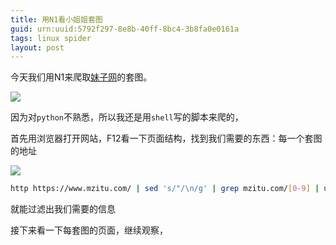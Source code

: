 ```yaml
---
title: 用N1看小姐姐套图
guid: urn:uuid:5792f297-8e8b-40ff-8bc4-3b8fa0e0161a
tags: linux spider
layout: post
---
```

今天我们用N1来爬取[妹子网](https://www.mzitu.com/)的套图。

![](https://i.loli.net/2018/12/02/5c0395ca49518.png)

因为对`python`不熟悉，所以我还是用`shell`写的脚本来爬的，

首先用浏览器打开网站，F12看一下页面结构，找到我们需要的东西：每一个套图的地址

![](https://i.loli.net/2018/12/02/5c03970639d54.png)

```bash
http https://www.mzitu.com/ | sed 's/"/\n/g' | grep mzitu.com/[0-9] | uniq
```

就能过滤出我们需要的信息

接下来看一下每套图的页面，继续观察，